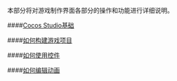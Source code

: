 
本部分将对游戏制作界面各部分的操作和功能进行详细说明。

####[Cocos Studio基础](../chapter1/fundamentals/zh.md)

####[如何构建游戏项目](../chapter2/how-to-create-game/zh.md)

####[如何使用控件](../chapter3/how-to-use-controls/zh.md)

####[如何编辑动画](../chapter4/how-to-edit-animation/zh.md)